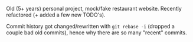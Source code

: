 Old (5+ years) personal project, mock/fake restaurant website. Recently refactored (+ added a few new TODO's).

Commit history got changed/rewritten with `git rebase -i` (dropped a couple bad old commits), hence why there are so many "recent" commits.
